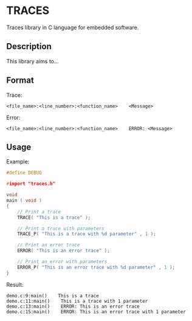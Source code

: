 # TRACES
Traces library in C language for embedded software.


## Description

This library aims to...


## Format

Trace:
```
<file_name>:<line_number>:<function_name>    <Message>
```

Error:
```
<file_name>:<line_number>:<function_name>    ERROR: <Message>
```


## Usage

Example:
```c
#define DEBUG

#import "traces.h"

void
main ( void )
{
    // Print a trace
    TRACE( "This is a trace" );

    // Print a trace with parameters
    TRACE_P( "This is a trace with %d parameter" , 1 );

    // Print an error trace
    ERROR( "This is an error trace" );

    // Print an error with parameters
    ERROR_P( "This is an error trace with %d parameter" , 1 );
}
```

Result:
```
demo.c:9:main()    This is a trace
demo.c:11:main()    This is a trace with 1 parameter
demo.c:13:main()    ERROR: This is an error trace
demo.c:15:main()    ERROR: This is an error trace with 1 parameter
```
